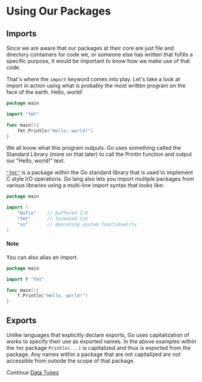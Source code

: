 # Using Our Packages

## Imports

Since we are aware that our packages at their core are just file and directory containers for code we, or someone else has written that fufills a specific purpose, it would be important to know how we make use of that code. 

That's where the `import` keyword comes into play. Let's take a look at import in action using what is probably the most written program on the face of the earth. Hello, world!

```go 
package main

import "fmt"

func main(){
	fmt.Println("Hello, world!")
}
```

We all know what this program outputs. Go uses something called the Standard Library (more on that later) to call the Println function and output our "Hello, world!" text. 

[`"fmt"`](https://pkg.go.dev/fmt) is a package within the Go standard library that is used to implement C style I/O operations. Go lang also lets you import multiple packages from various libraries using a multi-line import syntax that looks like:

```go 
package main

import (
	"bufio"    // buffered I/O 
	"fmt"      // formated I/O 
	"os"       // operating system functionality
)
```

#### Note
You can also alias an import.

```go 
package main

import f "fmt"

func main(){
	f.Println("Hello, world!")
}
```


## Exports
Unlike languages that explicitly declare exports, Go uses capitalization of works to specify their use as exported names. In the above examples within the `fmt` package `Println(...)` is capitalized and thus is exported from the package. Any names within a package that are not capitalized are not accessible from outside the scope of that package. 

*Continue* [Data Types](https://github.com/MathewBravo/The-Go-Bible/blob/main/Before%20The%20Code/003%20Data%20Types.md)
